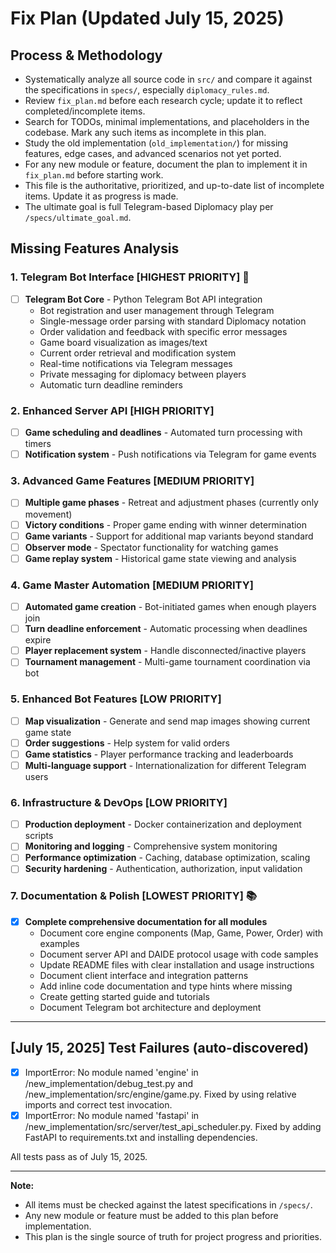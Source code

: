 # Fix Plan (Updated July 15, 2025)

## Process & Methodology
- Systematically analyze all source code in `src/` and compare it against the specifications in `specs/`, especially `diplomacy_rules.md`.
- Review `fix_plan.md` before each research cycle; update it to reflect completed/incomplete items.
- Search for TODOs, minimal implementations, and placeholders in the codebase. Mark any such items as incomplete in this plan.
- Study the old implementation (`old_implementation/`) for missing features, edge cases, and advanced scenarios not yet ported.
- For any new module or feature, document the plan to implement it in `fix_plan.md` before starting work.
- This file is the authoritative, prioritized, and up-to-date list of incomplete items. Update it as progress is made.
- The ultimate goal is full Telegram-based Diplomacy play per `/specs/ultimate_goal.md`.

## Missing Features Analysis

### 1. Telegram Bot Interface **[HIGHEST PRIORITY]** 🤖
- [ ] **Telegram Bot Core** - Python Telegram Bot API integration
  - Bot registration and user management through Telegram
  - Single-message order parsing with standard Diplomacy notation
  - Order validation and feedback with specific error messages
  - Game board visualization as images/text
  - Current order retrieval and modification system
  - Real-time notifications via Telegram messages
  - Private messaging for diplomacy between players
  - Automatic turn deadline reminders

### 2. Enhanced Server API **[HIGH PRIORITY]**
- [ ] **Game scheduling and deadlines** - Automated turn processing with timers
- [ ] **Notification system** - Push notifications via Telegram for game events

### 3. Advanced Game Features **[MEDIUM PRIORITY]**
- [ ] **Multiple game phases** - Retreat and adjustment phases (currently only movement)
- [ ] **Victory conditions** - Proper game ending with winner determination
- [ ] **Game variants** - Support for additional map variants beyond standard
- [ ] **Observer mode** - Spectator functionality for watching games
- [ ] **Game replay system** - Historical game state viewing and analysis

### 4. Game Master Automation **[MEDIUM PRIORITY]**
- [ ] **Automated game creation** - Bot-initiated games when enough players join
- [ ] **Turn deadline enforcement** - Automatic processing when deadlines expire
- [ ] **Player replacement system** - Handle disconnected/inactive players
- [ ] **Tournament management** - Multi-game tournament coordination via bot

### 5. Enhanced Bot Features **[LOW PRIORITY]**
- [ ] **Map visualization** - Generate and send map images showing current game state
- [ ] **Order suggestions** - Help system for valid orders
- [ ] **Game statistics** - Player performance tracking and leaderboards
- [ ] **Multi-language support** - Internationalization for different Telegram users

### 6. Infrastructure & DevOps **[LOW PRIORITY]**
- [ ] **Production deployment** - Docker containerization and deployment scripts
- [ ] **Monitoring and logging** - Comprehensive system monitoring
- [ ] **Performance optimization** - Caching, database optimization, scaling
- [ ] **Security hardening** - Authentication, authorization, input validation

### 7. Documentation & Polish **[LOWEST PRIORITY]** 📚
- [x] **Complete comprehensive documentation for all modules**
  - Document core engine components (Map, Game, Power, Order) with examples
  - Document server API and DAIDE protocol usage with code samples
  - Update README files with clear installation and usage instructions
  - Document client interface and integration patterns
  - Add inline code documentation and type hints where missing
  - Create getting started guide and tutorials
  - Document Telegram bot architecture and deployment

---

## [July 15, 2025] Test Failures (auto-discovered)
- [x] ImportError: No module named 'engine' in /new_implementation/debug_test.py and /new_implementation/src/engine/game.py. Fixed by using relative imports and correct test invocation.
- [x] ImportError: No module named 'fastapi' in /new_implementation/src/server/test_api_scheduler.py. Fixed by adding FastAPI to requirements.txt and installing dependencies.

All tests pass as of July 15, 2025.

---

**Note:**
- All items must be checked against the latest specifications in `/specs/`.
- Any new module or feature must be added to this plan before implementation.
- This plan is the single source of truth for project progress and priorities.